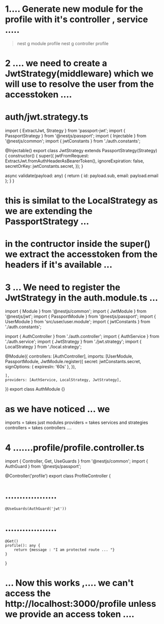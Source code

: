 
# 1.... Generate new module for the profile with it's controller , service .....

>nest g module profile
>nest g controller profile



# 2 .... we need to create a JwtStrategy(middleware) which we will use to resolve the user from the accesstoken .... 

# auth/jwt.strategy.ts

import { ExtractJwt, Strategy } from 'passport-jwt';
import { PassportStrategy } from '@nestjs/passport';
import { Injectable } from '@nestjs/common';
import { jwtConstants } from './auth.constants';


@Injectable()
export class JwtStrategy extends PassportStrategy(Strategy) {
  constructor() {
    super({
      jwtFromRequest: ExtractJwt.fromAuthHeaderAsBearerToken(),
      ignoreExpiration: false,
      secretOrKey: jwtConstants.secret,
    });
  }

  async validate(payload: any) {
    return { id: payload.sub, email: payload.email };
  }
}

# this is similat to the LocalStrategy as we are extending the PassportStrategy ...
# in the contructor inside the super() we extract the accesstoken from the headers if it's available ...


# 3 ... We need to register the JwtStrategy in the auth.module.ts ... 

import { Module } from '@nestjs/common';
import { JwtModule } from '@nestjs/jwt';
import { PassportModule } from '@nestjs/passport';
import { UserModule } from 'src/user/user.module';
import { jwtConstants } from './auth.constants';


import { AuthController } from './auth.controller';
import { AuthService } from './auth.service';
import { JwtStrategy } from './jwt.strategy';
import { LocalStrategy } from './local.strategy';

@Module({
    controllers: [AuthController],
    imports: [UserModule, PassportModule,
        JwtModule.register({
            secret: jwtConstants.secret,
            signOptions: { expiresIn: '60s' },
          }),
    
    ],
    providers: [AuthService, LocalStrategy, JwtStrategy],
  
})
export class AuthModule {}


# as we have noticed ... we 

imports = takes just modules 
providers = takes services and strategies 
controllers = takes controllers .... 

# 4 .......profile/profile.controller.ts 

import { Controller, Get, UseGuards } from '@nestjs/common';
import { AuthGuard } from '@nestjs/passport';

@Controller('profile')
export class ProfileController {
# ..................
    @UseGuards(AuthGuard('jwt'))
# ..................
    @Get() 
    profile(): any {
        return {message : "I am protected route ... "}
    }
}


# ... Now this works ,.... we can't access the http://localhost:3000/profile unless we provide an access token ....

